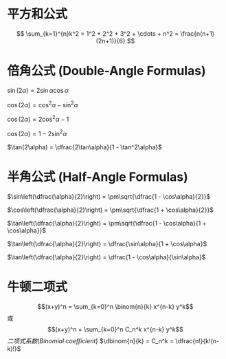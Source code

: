 # 平方和公式

$$
\sum_{k=1}^{n}k^2 = 
1^2 + 2^2 + 3^2 + \cdots + n^2 = 
\frac{n(n+1)(2n+1)}{6}
$$


# 倍角公式 (Double-Angle Formulas)

$\sin(2\alpha) = 2\sin\alpha\cos\alpha$

$\cos(2\alpha) = \cos^2\alpha - \sin^2\alpha$

$\cos(2\alpha) = 2\cos^2\alpha - 1$

$\cos(2\alpha) = 1 - 2\sin^2\alpha$

$\tan(2\alpha) = \dfrac{2\tan\alpha}{1 - \tan^2\alpha}$


# 半角公式 (Half-Angle Formulas)

$\sin\left(\dfrac{\alpha}{2}\right) = \pm\sqrt{\dfrac{1 - \cos\alpha}{2}}$

$\cos\left(\dfrac{\alpha}{2}\right) = \pm\sqrt{\dfrac{1 + \cos\alpha}{2}}$

$\tan\left(\dfrac{\alpha}{2}\right) = \pm\sqrt{\dfrac{1 - \cos\alpha}{1 + \cos\alpha}}$

$\tan\left(\dfrac{\alpha}{2}\right) = \dfrac{\sin\alpha}{1 + \cos\alpha}$

$\tan\left(\dfrac{\alpha}{2}\right) = \dfrac{1 - \cos\alpha}{\sin\alpha}$


# 牛顿二项式

$$(x+y)^n = \sum_{k=0}^n \binom{n}{k} x^{n-k} y^k$$
或
$$(x+y)^n = \sum_{k=0}^n C_n^k x^{n-k} y^k$$
$二项式系数 (Binomial \ coefficient)$  $\dbinom{n}{k} = C_n^k = \dfrac{n!}{k!(n-k)!}$ 
